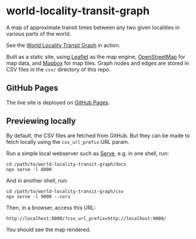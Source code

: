 # world-locality-transit-graph

A map of approximate transit times between any two given localities in various parts of
the world.

See the [World Locality Transit Graph](https://jaza.github.io/world-locality-transit-graph/)
in action.

Built as a static site, using [Leaflet](https://leafletjs.com/) as the map engine,
[OpenStreetMap](https://www.openstreetmap.org/) for map data, and
[Mapbox](https://www.mapbox.com/) for map tiles. Graph nodes and edges are stored in
CSV files in the `csv/` directory of this repo.

## GitHub Pages

The live site is deployed on [GitHub Pages](https://pages.github.com/).

## Previewing locally

By default, the CSV files are fetched from GitHub. But they can be made to fetch locally
using the `csv_url_prefix` URL param.

Run a simple local webserver such as [Serve](https://github.com/vercel/serve), e.g. in
one shell, run:

    cd /path/to/world-locality-transit-graph/docs
    npx serve -l 8000

And in another shell, run:

    cd /path/to/world-locality-transit-graph/csv
    npx serve -l 9000 --cors

Then, in a browser, access this URL:

    http://localhost:8000/?csv_url_prefix=http://localhost:9000/

You should see the map rendered.

